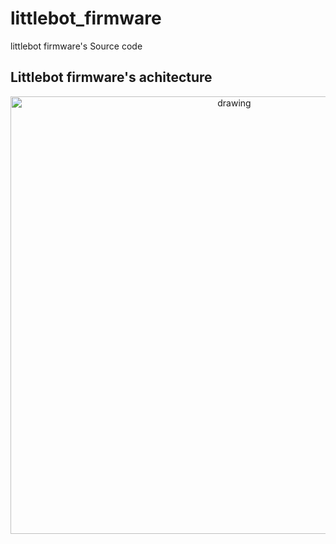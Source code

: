 # littlebot_firmware
littlebot firmware's Source code 


## Littlebot firmware's achitecture 

<p align="center">
<img src="https://user-images.githubusercontent.com/37759765/203810816-77483ea9-4e3d-4ec5-8d33-6802e5b4368a.png" alt="drawing" width="700"/>
</p>
